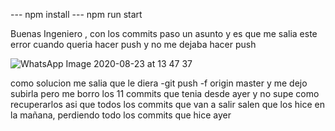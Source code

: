 --- npm install
--- npm run start

Buenas Ingeniero , con los commits paso un asunto y es que me salia este error cuando queria hacer push y no me dejaba hacer push

![WhatsApp Image 2020-08-23 at 13 47 37](https://user-images.githubusercontent.com/46858678/90987360-ab717680-e547-11ea-9335-346ca5225397.jpeg)

como solucion me salia que le diera -git push -f origin master y me dejo subirla pero me borro los 11 commits que tenia desde ayer y no supe como recuperarlos
asi que todos los commits que van a salir salen que los hice en la mañana, perdiendo todo los commits que hice ayer

